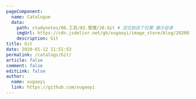 ```yaml
---
pageComponent:
  name: Catalogue
  data:
    path: studynotes/06.工具/02.管理/20.Git # 定位到这个位置 展示目录
    imgUrl: https://cdn.jsdelivr.net/gh/xugaoyi/image_store/blog/20200112120340.png
    description: Git
title: Git
date: 2020-01-12 11:51:53
permalink: /catalogs/Git/
article: false
comment: false
editLink: false
author:
  name: xugaoyi
  link: https://github.com/xugaoyi
---
```


